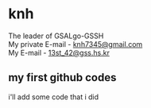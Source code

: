 # knh
The leader of GSALgo-GSSH   
My private E-mail - knh7345@gmail.com   
My  E-mail - 13st_42@gss.hs.kr
## my first github codes
i'll add some code that i did
